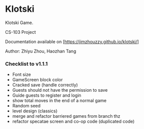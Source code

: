 # Klotski
Klotski Game.

CS-103 Project

Documentation available on [https://jimzhouzzy.github.io/klotski/]

Author: Zhiyu Zhou, Haozhan Tang

### Checklist to v1.1.1
- Font size
- GameScreen block color
- Cracked save (handle correctly)
- Guests should not have the permission to save
- Guide guests to register and login
- show total moves in the end of a normal game
- Random seed
- level design (classics)
- merge and refactor barriered games from branch thz
- refactor specatae screen and co-op code (duplicated code)
